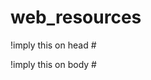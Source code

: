 # web_resources

!imply this on head
    #<script defer src="https://pyscript.net/alpha/pyscript.js"></script>

!imply this on body
  #<py-script src="src_???.py"></py-script>
